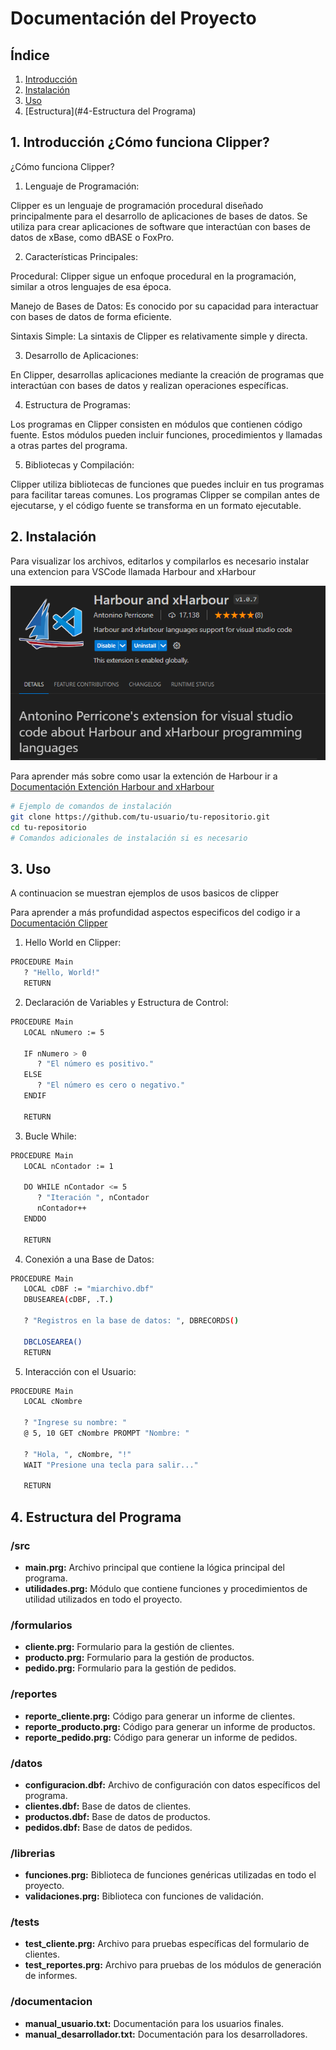# Documentación del Proyecto

## Índice

1. [Introducción](#1-introducción)
2. [Instalación](#2-instalación)
3. [Uso](#3-Uso)
4. [Estructura](#4-Estructura del Programa)


## 1. Introducción ¿Cómo funciona Clipper?

¿Cómo funciona Clipper?
1. Lenguaje de Programación:

Clipper es un lenguaje de programación procedural diseñado principalmente para el desarrollo de aplicaciones de bases de datos.
Se utiliza para crear aplicaciones de software que interactúan con bases de datos de xBase, como dBASE o FoxPro.

2. Características Principales:

Procedural: Clipper sigue un enfoque procedural en la programación, similar a otros lenguajes de esa época.

Manejo de Bases de Datos: Es conocido por su capacidad para interactuar con bases de datos de forma eficiente.

Sintaxis Simple: La sintaxis de Clipper es relativamente simple y directa.

3. Desarrollo de Aplicaciones:

En Clipper, desarrollas aplicaciones mediante la creación de programas que interactúan con bases de datos y realizan operaciones específicas.

4. Estructura de Programas:

Los programas en Clipper consisten en módulos que contienen código fuente. Estos módulos pueden incluir funciones, procedimientos y llamadas a otras partes del programa.

5. Bibliotecas y Compilación:

Clipper utiliza bibliotecas de funciones que puedes incluir en tus programas para facilitar tareas comunes.
Los programas Clipper se compilan antes de ejecutarse, y el código fuente se transforma en un formato ejecutable.

## 2. Instalación

Para visualizar los archivos, editarlos y compilarlos es necesario instalar una extencion para VSCode llamada Harbour and xHarbour

![Harbour and xHarbour](files/image.png)

Para aprender más sobre como usar la extención de Harbour ir a [Documentación Extención Harbour and xHarbour](https://medium.com/harbour-magazine/visual-studio-code-para-harbour-85b0646ff312)

```bash
# Ejemplo de comandos de instalación
git clone https://github.com/tu-usuario/tu-repositorio.git
cd tu-repositorio
# Comandos adicionales de instalación si es necesario
```
## 3. Uso
A continuacion se muestran ejemplos de usos basicos de clipper 

Para aprender a más profundidad aspectos especificos del codigo ir a [Documentación Clipper](https://en.wikibooks.org/wiki/Clipper_Tutorial:_a_Guide_to_Open_Source_Clipper(s)/Basic_Language_Tutorial)

1. Hello World en Clipper:
```Bash
PROCEDURE Main
   ? "Hello, World!"
   RETURN
```
2. Declaración de Variables y Estructura de Control:
```Bash
PROCEDURE Main
   LOCAL nNumero := 5

   IF nNumero > 0
      ? "El número es positivo."
   ELSE
      ? "El número es cero o negativo."
   ENDIF

   RETURN
```
3. Bucle While:
```Bash
PROCEDURE Main
   LOCAL nContador := 1

   DO WHILE nContador <= 5
      ? "Iteración ", nContador
      nContador++
   ENDDO

   RETURN
```
4. Conexión a una Base de Datos:
```Bash
PROCEDURE Main
   LOCAL cDBF := "miarchivo.dbf"
   DBUSEAREA(cDBF, .T.)

   ? "Registros en la base de datos: ", DBRECORDS()

   DBCLOSEAREA()
   RETURN

```
5. Interacción con el Usuario:
```Bash
PROCEDURE Main
   LOCAL cNombre

   ? "Ingrese su nombre: "
   @ 5, 10 GET cNombre PROMPT "Nombre: "

   ? "Hola, ", cNombre, "!"
   WAIT "Presione una tecla para salir..."

   RETURN

```

## 4. Estructura del Programa

### /src
- **main.prg:** Archivo principal que contiene la lógica principal del programa.
- **utilidades.prg:** Módulo que contiene funciones y procedimientos de utilidad utilizados en todo el proyecto.

### /formularios
- **cliente.prg:** Formulario para la gestión de clientes.
- **producto.prg:** Formulario para la gestión de productos.
- **pedido.prg:** Formulario para la gestión de pedidos.

### /reportes
- **reporte_cliente.prg:** Código para generar un informe de clientes.
- **reporte_producto.prg:** Código para generar un informe de productos.
- **reporte_pedido.prg:** Código para generar un informe de pedidos.

### /datos
- **configuracion.dbf:** Archivo de configuración con datos específicos del programa.
- **clientes.dbf:** Base de datos de clientes.
- **productos.dbf:** Base de datos de productos.
- **pedidos.dbf:** Base de datos de pedidos.

### /librerias
- **funciones.prg:** Biblioteca de funciones genéricas utilizadas en todo el proyecto.
- **validaciones.prg:** Biblioteca con funciones de validación.

### /tests
- **test_cliente.prg:** Archivo para pruebas específicas del formulario de clientes.
- **test_reportes.prg:** Archivo para pruebas de los módulos de generación de informes.

### /documentacion
- **manual_usuario.txt:** Documentación para los usuarios finales.
- **manual_desarrollador.txt:** Documentación para los desarrolladores.
